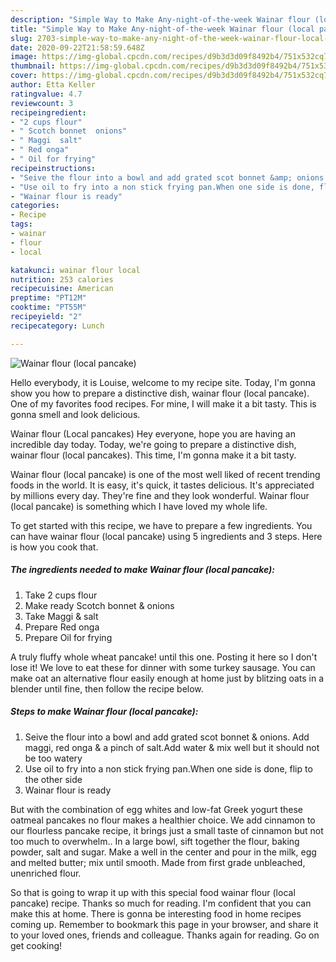 ```yaml
---
description: "Simple Way to Make Any-night-of-the-week Wainar flour (local pancake)"
title: "Simple Way to Make Any-night-of-the-week Wainar flour (local pancake)"
slug: 2703-simple-way-to-make-any-night-of-the-week-wainar-flour-local-pancake
date: 2020-09-22T21:58:59.648Z
image: https://img-global.cpcdn.com/recipes/d9b3d3d09f8492b4/751x532cq70/wainar-flour-local-pancake-recipe-main-photo.jpg
thumbnail: https://img-global.cpcdn.com/recipes/d9b3d3d09f8492b4/751x532cq70/wainar-flour-local-pancake-recipe-main-photo.jpg
cover: https://img-global.cpcdn.com/recipes/d9b3d3d09f8492b4/751x532cq70/wainar-flour-local-pancake-recipe-main-photo.jpg
author: Etta Keller
ratingvalue: 4.7
reviewcount: 3
recipeingredient:
- "2 cups flour"
- " Scotch bonnet  onions"
- " Maggi  salt"
- " Red onga"
- " Oil for frying"
recipeinstructions:
- "Seive the flour into a bowl and add grated scot bonnet &amp; onions. Add maggi, red onga &amp; a pinch of salt.Add water &amp; mix well but it should not be too watery"
- "Use oil to fry into a non stick frying pan.When one side is done, flip to the other side"
- "Wainar flour is ready"
categories:
- Recipe
tags:
- wainar
- flour
- local

katakunci: wainar flour local 
nutrition: 253 calories
recipecuisine: American
preptime: "PT12M"
cooktime: "PT55M"
recipeyield: "2"
recipecategory: Lunch

---
```



![Wainar flour (local pancake)](https://img-global.cpcdn.com/recipes/d9b3d3d09f8492b4/751x532cq70/wainar-flour-local-pancake-recipe-main-photo.jpg)

Hello everybody, it is Louise, welcome to my recipe site. Today, I'm gonna show you how to prepare a distinctive dish, wainar flour (local pancake). One of my favorites food recipes. For mine, I will make it a bit tasty. This is gonna smell and look delicious.

Wainar flour (Local pancakes) Hey everyone, hope you are having an incredible day today. Today, we&#39;re going to prepare a distinctive dish, wainar flour (local pancakes). This time, I&#39;m gonna make it a bit tasty.

Wainar flour (local pancake) is one of the most well liked of recent trending foods in the world. It is easy, it's quick, it tastes delicious. It's appreciated by millions every day. They're fine and they look wonderful. Wainar flour (local pancake) is something which I have loved my whole life.


To get started with this recipe, we have to prepare a few ingredients. You can have wainar flour (local pancake) using 5 ingredients and 3 steps. Here is how you cook that.

<!--inarticleads1-->

##### The ingredients needed to make Wainar flour (local pancake):

1. Take 2 cups flour
1. Make ready  Scotch bonnet &amp; onions
1. Take  Maggi &amp; salt
1. Prepare  Red onga
1. Prepare  Oil for frying


A truly fluffy whole wheat pancake! until this one. Posting it here so I don&#39;t lose it! We love to eat these for dinner with some turkey sausage. You can make oat an alternative flour easily enough at home just by blitzing oats in a blender until fine, then follow the recipe below. 

<!--inarticleads2-->

##### Steps to make Wainar flour (local pancake):

1. Seive the flour into a bowl and add grated scot bonnet &amp; onions. Add maggi, red onga &amp; a pinch of salt.Add water &amp; mix well but it should not be too watery
1. Use oil to fry into a non stick frying pan.When one side is done, flip to the other side
1. Wainar flour is ready


But with the combination of egg whites and low-fat Greek yogurt these oatmeal pancakes no flour makes a healthier choice. We add cinnamon to our flourless pancake recipe, it brings just a small taste of cinnamon but not too much to overwhelm.. In a large bowl, sift together the flour, baking powder, salt and sugar. Make a well in the center and pour in the milk, egg and melted butter; mix until smooth. Made from first grade unbleached, unenriched flour. 

So that is going to wrap it up with this special food wainar flour (local pancake) recipe. Thanks so much for reading. I'm confident that you can make this at home. There is gonna be interesting food in home recipes coming up. Remember to bookmark this page in your browser, and share it to your loved ones, friends and colleague. Thanks again for reading. Go on get cooking!
